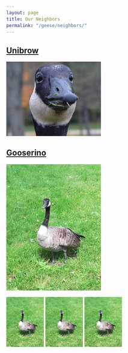 ```yaml
---
layout: page
title: Our Neighbors
permalink: "/geese/neighbors/"
--- 
```



## [Unibrow](https://ueur.github.io/geese/neighbors/unibrow)
<p><a href="https://ueur.github.io/geese/neighbors/unibrow"><img src="/images/geese/unibrow.jpg" alt="Unibrow" style="height: 50%; width: 50%;"/></a></p>

## [Gooserino](https://ueur.github.io/geese/neighbors/gooserino)
<p><a href="https://ueur.github.io/geese/neighbors/gooserino"><img src="/images/geese/gooserino.jpg" alt="Gooserino" style="height: 50%; width: 50%;"/></a></p>

<p float="left">
  <img src="/images/geese/gooserino.jpg" width="100" />
  <img src="/images/geese/gooserino.jpg" width="100" /> 
  <img src="/images/geese/gooserino.jpg" width="100" />
</p>


<!-- <p><a href="https://ueur.github.io/geese/neighbors/gooserino"><img align="left" width="200" src="/images/geese/gooserino.jpg" />

#[Gooserino](https://ueur.github.io/geese/neighbors/gooserino)

Some text
<img align="left" width="200" src="/images/geese/gooserino.jpg" />

#[Gooserino](https://ueur.github.io/geese/neighbors/gooserino)

Some text -->

<!-- <table>
  <tr>
    <td valign="top"><a href="https://ueur.github.io/geese/neighbors/unibrow">Unibrow</a>
<p><a href="https://ueur.github.io/geese/neighbors/unibrow"><img src="/images/geese/unibrow.jpg" alt="Unibrow" style="height: 60%; width: 60%;"/></a></p></td>
    <td valign="top"><a href="https://ueur.github.io/geese/neighbors/gooserino">Gooserino</a>
<p><a href="https://ueur.github.io/geese/neighbors/gooserino"><img src="/images/geese/gooserino.jpg" alt="Gooserino" style="height: 60%; width: 60%;"/></a></p></td>
  </tr>
</table> -->
